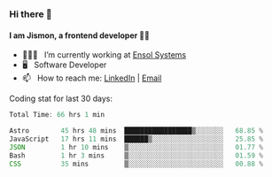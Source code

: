 ### Hi there 👋

#### I am Jismon, a frontend developer 👦🏻

- 🧑🏻‍💻   &nbsp; I’m currently working at <a href='https://www.ensolsystems.com/' target="_blank">Ensol Systems</a>
- 🖥   &nbsp; Software Developer
- 📫   &nbsp; How to reach me: <a href='https://www.linkedin.com/in/jismonthomas/'>LinkedIn</a> | <a href='mailto:hellojismonthomas@gmail.com'>Email</a>

Coding stat for last 30 days:
<!--START_SECTION:waka-->

```javascript
Total Time: 66 hrs 1 min

Astro        45 hrs 48 mins  █████████████████▒░░░░░░░   68.85 %
JavaScript   17 hrs 11 mins  ██████▒░░░░░░░░░░░░░░░░░░   25.85 %
JSON         1 hr 10 mins    ▒░░░░░░░░░░░░░░░░░░░░░░░░   01.77 %
Bash         1 hr 3 mins     ▒░░░░░░░░░░░░░░░░░░░░░░░░   01.59 %
CSS          35 mins         ▒░░░░░░░░░░░░░░░░░░░░░░░░   00.88 %
```

<!--END_SECTION:waka-->

<!--
**jismonthomas/jismonthomas** is a ✨ _special_ ✨ repository because its `README.md` (this file) appears on your GitHub profile.

Here are some ideas to get you started:

- 🔭 I’m currently working on ...
- 🌱 I’m currently learning ...
- 👯 I’m looking to collaborate on ...
- 🤔 I’m looking for help with ...
- 💬 Ask me about ...
- 📫 How to reach me: ...
- 😄 Pronouns: ...
- ⚡ Fun fact: ...
-->
